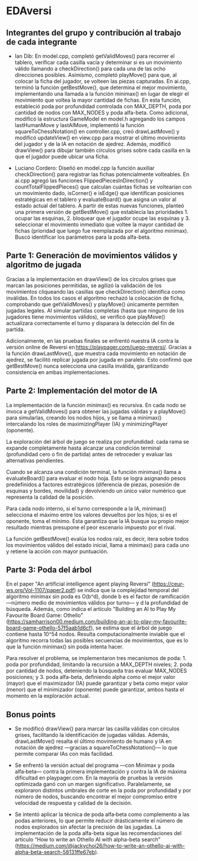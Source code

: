 # EDAversi

## Integrantes del grupo y contribución al trabajo de cada integrante

* Ian Dib:
En model.cpp, completó getValidMoves() para recorrer el tablero, verificar cada casilla vacía y determinar si es un movimiento válido llamando a checkDirection() para cada una de las ocho direcciones posibles. Asimismo, completó playMove() para que, al colocar la ficha del jugador, se volteen las piezas capturadas.
En ai.cpp, terminó la función getBestMove(), que determina el mejor movimiento, implementando una llamada a la función minimax() en lugar de elegir el movimiento que voltea la mayor cantidad de fichas. En esta función, estableció poda por profundidad controlada con MAX_DEPTH, poda por cantidad de nodos con MAX_NODES y poda alfa-beta.
Como adicional, modificó la estructura GameModel en model.h agregando los campos lastHumanMove y lastAIMove, implementó la función squareToChessNotation() en controller.cpp, creó drawLastMove() y modificó updateView() en view.cpp para mostrar el último movimiento del jugador y de la IA en notación de ajedrez. Además, modificó drawView() para dibujar también círculos grises sobre cada casilla en la que el jugador puede ubicar una ficha.

* Luciano Cordero:
Diseñó en model.cpp la función auxiliar checkDirection() para registrar las fichas potencialmente volteables. En ai.cpp agregó las funciones FlippedPiecesInDirection() y countTotalFlippedPieces() que calculan cuántas fichas se voltearían con un movimiento dado, isCorner() e isEdge() que identifican posiciones estratégicas en el tablero y evaluateBoard() que asigna un valor al estado actual del tablero.
A partir de estas nuevas funciones, planteó una primera versión de getBestMove() que establecía las prioridades 1. ocupar las esquinas, 2. bloquear que el jugador ocupe las esquinas y 3. seleccionar el movimiento inmediato que voltee la mayor cantidad de fichas (prioridad que luego fue reemplazada por el algoritmo minimax). Buscó identificar los parámetros para la poda alfa-beta.

## Parte 1: Generación de movimientos válidos y algoritmo de jugada

Gracias a la implementación en drawView() de los círculos grises que marcan las posiciones permitidas, se agilizó la validación de los movimientos cliqueando las casillas que checkDirection() identifica como inválidas. En todos los casos el algoritmo rechazó la colocación de ficha, comprobando que getValidMoves() y playMove() únicamente permiten jugadas legales. Al simular partidas completas (hasta que ninguno de los jugadores tiene movimientos válidos), se verificó que playMove() actualizara correctamente el turno y disparara la detección del fin de partida.

Adicionalmente, en las pruebas finales se enfrentó nuestra IA contra la versión online de Reversi en https://playpager.com/juego-reversi/. Gracias a la función drawLastMove(), que muestra cada movimiento en notación de ajedrez, se facilitó replicar jugada por jugada en paralelo. Esto confirmó que getBestMove() nunca selecciona una casilla inválida, garantizando consistencia en ambas implementaciones.

## Parte 2: Implementación del motor de IA

La implementación de la función minimax() es recursiva. En cada nodo se invoca a getValidMoves() para obtener las jugadas válidas y a playMove() para simularlas, creando los nodos hijos, y se llama a minimax() intercalando los roles de maximizingPlayer (IA) y minimizingPlayer (oponente).

La exploración del árbol de juego se realiza por profundidad: cada rama se expande completamente hasta alcanzar una condición terminal (profundidad cero o fin de partida) antes de retroceder y evaluar las alternativas pendientes.

Cuando se alcanza una condición terminal, la función minimax() llama a evaluateBoard() para evaluar el nodo hoja. Esto se logra asignando pesos predefinidos a factores estratégicos (diferencia de piezas, posesión de esquinas y bordes, movilidad) y devolviendo un único valor numérico que representa la calidad de la posición.

Para cada nodo interno, si el turno corresponde a la IA, minimax() selecciona el máximo entre los valores devueltos por los hijos; si es el oponente, toma el mínimo. Esta garantiza que la IA busque su propio mejor resultado mientras presupone el peor escenario impuesto por el rival.

La función getBestMove() evalúa los nodos raíz, es decir, itera sobre todos los movimientos válidos del estado inicial, llama a minimax() para cada uno y retiene la acción con mayor puntuación.

## Parte 3: Poda del árbol

En el paper "An artificial intelligence agent playing Reversi" (https://ceur-ws.org/Vol-1107/paper2.pdf) se indica que la complejidad temporal del algoritmo minimax sin poda es O(b^d), donde b es el factor de ramificación —número medio de movimientos válidos por turno— y d la profundidad de búsqueda. Además, como indica el artículo "Building an AI to Play My Favourite Board Game: Othello" (https://samharrison00.medium.com/building-an-ai-to-play-my-favourite-board-game-othello-57f5aab1d6cf), se estima que el árbol de juego contiene hasta 10^54 nodos. Resulta computacionalmente inviable que el algoritmo recorra todas las posibles secuencias de movimientos, que es lo que la función minimax() sin poda intenta hacer.

Para resolver el problema, se implementaron tres mecanismos de poda: 1. poda por profundidad, limitando la recursión a MAX_DEPTH niveles; 2. poda por cantidad de nodos, deteniendo la búsqueda tras evaluar MAX_NODES posiciones; y 3. poda alfa-beta, definiendo alpha como el mejor valor (mayor) que el maximizador (IA) puede garantizar y beta como mejor valor (menor) que el minimizador (oponente) puede garantizar, ambos hasta el momento en la exploración actual.

## Bonus points

- Se modificó drawView() para marcar las casilla válidas con círculos grises, facilitando la identificación de jugadas válidas. Además, drawLastMove() resalta el último movimiento de humano y IA en notación de ajedrez —gracias a squareToChessNotation()— lo que permite comparar IAs con más facilidad.

- Se enfrentó la versión actual del programa —con Minimax y poda alfa‑beta— contra la primera implementación y contra la IA de máxima dificultad en playpager.com. En la mayoría de pruebas la versión optimizada ganó con un margen significativo. Paralelamente, se exploraron distintos umbrales de corte en la poda por profundidad y por número de nodos, buscando encontrar el mejor compromiso entre velocidad de respuesta y calidad de la decisión.

- Se intentó aplicar la técnica de poda alfa‑beta como complemento a las podas anteriores, lo que permite reducir drásticamente el número de nodos explorados sin afectar la precisión de las jugadas. La implementación de la poda alfa-beta sigue las recomendaciones del artículo “How to write an Othello AI with alpha-beta search” (https://medium.com/@jackychoi26/how-to-write-an-othello-ai-with-alpha-beta-search-58131ffe67eb).